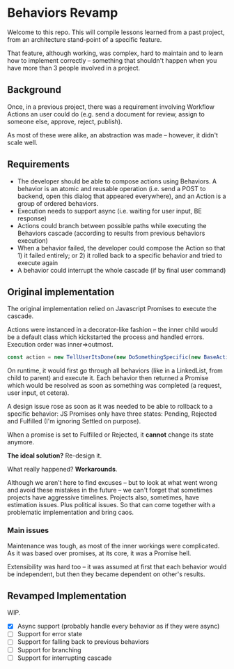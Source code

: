 # Behaviors Revamp

Welcome to this repo. This will compile lessons learned from a past project, from an architecture stand-point of a specific feature.

That feature, although working, was complex, hard to maintain and to learn how to implement correctly – something that shouldn't happen when you have more than 3 people involved in a project.

## Background

Once, in a previous project, there was a requirement involving Workflow Actions an user could do (e.g. send a document for review, assign to someone else, approve, reject, publish).

As most of these were alike, an abstraction was made – however, it didn't scale well.

## Requirements

* The developer should be able to compose actions using Behaviors. A behavior is an atomic and reusable operation (i.e. send a POST to backend, open this dialog that appeared everywhere), and an Action is a group of ordered behaviors.
* Execution needs to support async (i.e. waiting for user input, BE response)
* Actions could branch between possible paths while executing the Behaviors cascade (according to results from previous behaviors execution)
* When a behavior failed, the developer could compose the Action so that 1) it failed entirely; or 2) it rolled back to a specific behavior and tried to execute again
* A behavior could interrupt the whole cascade (if by final user command)

## Original implementation

The original implementation relied on Javascript Promises to execute the cascade.

Actions were instanced in a decorator-like fashion – the inner child would be a default class which kickstarted the process and handled errors. Execution order was inner=>outmost.

```typescript
const action = new TellUserItsDone(new DoSomethingSpecific(new BaseAction()));
```

On runtime, it would first go through all behaviors (like in a LinkedList, from child to parent) and execute it. Each behavior then returned a Promise which would be resolved as soon as something was completed (a request, user input, et cetera).

A design issue rose as soon as it was needed to be able to rollback to a specific behavior: JS Promises only have three states: Pending, Rejected and Fulfilled (I'm ignoring Settled on purpose).

When a promise is set to Fulfilled or Rejected, it **cannot** change its state anymore.

**The ideal solution?** Re-design it.

What really happened? **Workarounds**.

Although we aren't here to find excuses – but to look at what went wrong and avoid these mistakes in the future – we can't forget that sometimes projects have aggressive timelines. Projects also, sometimes, have estimation issues. Plus political issues. So that can come together with a problematic implementation and bring caos.

### Main issues

Maintenance was tough, as most of the inner workings were complicated. As it was based over promises, at its core, it was a Promise hell.

Extensibility was hard too – it was assumed at first that each behavior would be independent, but then they became dependent on other's results.

## Revamped Implementation

WIP.

- [x] Async support (probably handle every behavior as if they were async)
- [ ] Support for error state
- [ ] Support for falling back to previous behaviors
- [ ] Support for branching
- [ ] Support for interrupting cascade